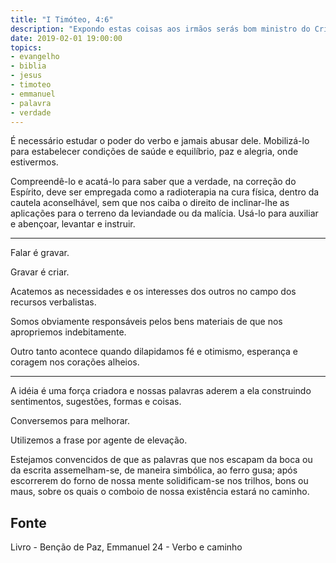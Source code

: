 ```yaml
---
title: "I Timóteo, 4:6"
description: "Expondo estas coisas aos irmãos serás bom ministro do Cristo Jesus, alimentando-os com as palavras da fé e da boa doutrina que tens seguido - Paulo"
date: 2019-02-01 19:00:00
topics: 
- evangelho
- biblia
- jesus
- timoteo
- emmanuel
- palavra
- verdade
---
```


É necessário estudar o poder do verbo e jamais abusar dele. Mobilizá-lo para
estabelecer condições de saúde e equilíbrio, paz e alegria, onde estivermos.

Compreendê-lo e acatá-lo para saber que a verdade, na correção do Espírito, deve
ser empregada como a radioterapia na cura física, dentro da cautela
aconselhável, sem que nos caiba o direito de inclinar-lhe as aplicações para o
terreno da leviandade ou da malícia. Usá-lo para auxiliar e abençoar, levantar e
instruir.

***

Falar é gravar.  

Gravar é criar.  

Acatemos as necessidades e os interesses dos outros no campo dos recursos
verbalistas.  

Somos obviamente responsáveis pelos bens materiais de que nos apropriemos
indebitamente. 

Outro tanto acontece quando dilapidamos fé e otimismo, esperança e coragem nos
corações alheios. 

***

A idéia é uma força criadora e nossas palavras aderem a ela construindo
sentimentos, sugestões, formas e coisas.  

Conversemos para melhorar.

Utilizemos a frase por agente de elevação.

Estejamos convencidos de que as palavras que nos escapam da boca ou da escrita
assemelham-se, de maneira simbólica, ao ferro gusa; após escorrerem do forno de
nossa mente solidificam-se nos trilhos, bons ou maus, sobre os quais o comboio
de nossa existência estará no caminho.


## Fonte
Livro - Benção de Paz, Emmanuel
24 - Verbo e caminho 

